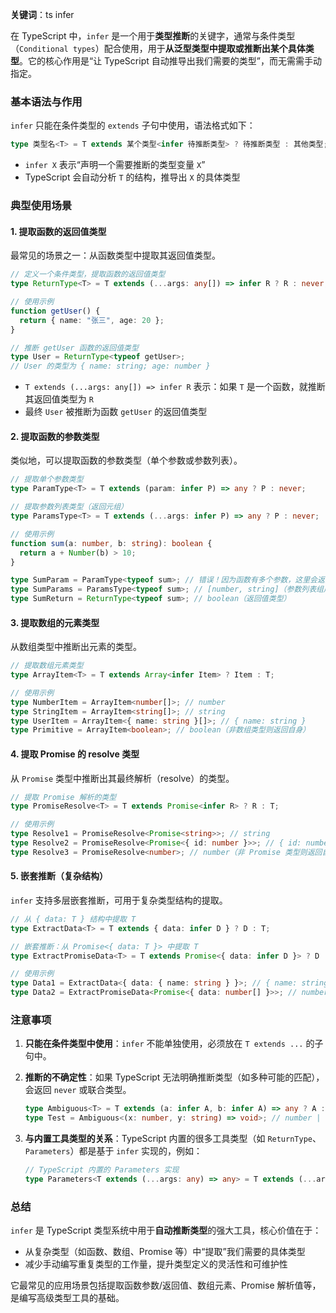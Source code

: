 **关键词**：ts infer

在 TypeScript 中，`infer` 是一个用于**类型推断**的关键字，通常与条件类型（`Conditional types`）配合使用，用于**从泛型类型中提取或推断出某个具体类型**。它的核心作用是“让 TypeScript 自动推导出我们需要的类型”，而无需需手动指定。

### 基本语法与作用

`infer` 只能在条件类型的 `extends` 子句中使用，语法格式如下：

```typescript
type 类型名<T> = T extends 某个类型<infer 待推断类型> ? 待推断类型 : 其他类型;
```

- `infer X` 表示“声明一个需要推断的类型变量 `X`”
- TypeScript 会自动分析 `T` 的结构，推导出 `X` 的具体类型

### 典型使用场景

#### 1. 提取函数的返回值类型

最常见的场景之一：从函数类型中提取其返回值类型。

```typescript
// 定义一个条件类型，提取函数的返回值类型
type ReturnType<T> = T extends (...args: any[]) => infer R ? R : never;

// 使用示例
function getUser() {
  return { name: "张三", age: 20 };
}

// 推断 getUser 函数的返回值类型
type User = ReturnType<typeof getUser>;
// User 的类型为 { name: string; age: number }
```

- `T extends (...args: any[]) => infer R` 表示：如果 `T` 是一个函数，就推断其返回值类型为 `R`
- 最终 `User` 被推断为函数 `getUser` 的返回值类型

#### 2. 提取函数的参数类型

类似地，可以提取函数的参数类型（单个参数或参数列表）。

```typescript
// 提取单个参数类型
type ParamType<T> = T extends (param: infer P) => any ? P : never;

// 提取参数列表类型（返回元组）
type ParamsType<T> = T extends (...args: infer P) => any ? P : never;

// 使用示例
function sum(a: number, b: string): boolean {
  return a + Number(b) > 10;
}

type SumParam = ParamType<typeof sum>; // 错误！因为函数有多个参数，这里会返回 never
type SumParams = ParamsType<typeof sum>; // [number, string]（参数列表组成的元组）
type SumReturn = ReturnType<typeof sum>; // boolean（返回值类型）
```

#### 3. 提取数组的元素类型

从数组类型中推断出元素的类型。

```typescript
// 提取数组元素类型
type ArrayItem<T> = T extends Array<infer Item> ? Item : T;

// 使用示例
type NumberItem = ArrayItem<number[]>; // number
type StringItem = ArrayItem<string[]>; // string
type UserItem = ArrayItem<{ name: string }[]>; // { name: string }
type Primitive = ArrayItem<boolean>; // boolean（非数组类型则返回自身）
```

#### 4. 提取 Promise 的 resolve 类型

从 `Promise` 类型中推断出其最终解析（resolve）的类型。

```typescript
// 提取 Promise 解析的类型
type PromiseResolve<T> = T extends Promise<infer R> ? R : T;

// 使用示例
type Resolve1 = PromiseResolve<Promise<string>>; // string
type Resolve2 = PromiseResolve<Promise<{ id: number }>>; // { id: number }
type Resolve3 = PromiseResolve<number>; // number（非 Promise 类型则返回自身）
```

#### 5. 嵌套推断（复杂结构）

`infer` 支持多层嵌套推断，可用于复杂类型结构的提取。

```typescript
// 从 { data: T } 结构中提取 T
type ExtractData<T> = T extends { data: infer D } ? D : T;

// 嵌套推断：从 Promise<{ data: T }> 中提取 T
type ExtractPromiseData<T> = T extends Promise<{ data: infer D }> ? D : T;

// 使用示例
type Data1 = ExtractData<{ data: { name: string } }>; // { name: string }
type Data2 = ExtractPromiseData<Promise<{ data: number[] }>>; // number[]
```

### 注意事项

1. **只能在条件类型中使用**：`infer` 不能单独使用，必须放在 `T extends ...` 的子句中。
2. **推断的不确定性**：如果 TypeScript 无法明确推断类型（如多种可能的匹配），会返回 `never` 或联合类型。

   ```typescript
   type Ambiguous<T> = T extends (a: infer A, b: infer A) => any ? A : never;
   type Test = Ambiguous<(x: number, y: string) => void>; // number | string（联合类型）
   ```

3. **与内置工具类型的关系**：TypeScript 内置的很多工具类型（如 `ReturnType`、`Parameters`）都是基于 `infer` 实现的，例如：
   ```typescript
   // TypeScript 内置的 Parameters 实现
   type Parameters<T extends (...args: any) => any> = T extends (...args: infer P) => any ? P : never;
   ```

### 总结

`infer` 是 TypeScript 类型系统中用于**自动推断类型**的强大工具，核心价值在于：

- 从复杂类型（如函数、数组、Promise 等）中“提取”我们需要的具体类型
- 减少手动编写重复类型的工作量，提升类型定义的灵活性和可维护性

它最常见的应用场景包括提取函数参数/返回值、数组元素、Promise 解析值等，是编写高级类型工具的基础。
